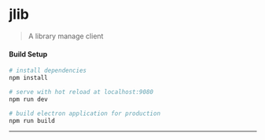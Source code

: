 # jlib

> A library manage client

#### Build Setup

``` bash
# install dependencies
npm install

# serve with hot reload at localhost:9080
npm run dev

# build electron application for production
npm run build


```

---


